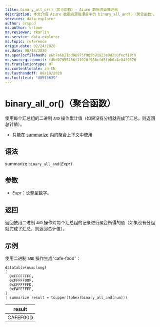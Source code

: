 ```yaml
---
title: binary_all_or()（聚合函数）- Azure 数据资源管理器
description: 本文介绍 Azure 数据资源管理器中的 binary_all_and()（聚合函数）。
services: data-explorer
author: orspod
ms.author: v-tawe
ms.reviewer: rkarlin
ms.service: data-explorer
ms.topic: reference
origin.date: 02/24/2020
ms.date: 08/18/2020
ms.openlocfilehash: e6b7a6b21bd08975f905b91923e9d2b0fecf19f9
ms.sourcegitcommit: f4bd97855236f11020f968cfd5fbb0a4e84f9576
ms.translationtype: HT
ms.contentlocale: zh-CN
ms.lasthandoff: 08/18/2020
ms.locfileid: "88515639"
---
```

# <a name="binary_all_and-aggregation-function"></a>binary_all_or()（聚合函数）

使用每个汇总组的二进制 `AND` 操作累计值（如果没有分组就完成了汇总，则返回总计值）。

* 只能在 [summarize](summarizeoperator.md) 内的聚合上下文中使用

## <a name="syntax"></a>语法

summarize `binary_all_and(`*Expr*`)`

## <a name="arguments"></a>参数

* *Expr*：长整型数字。

## <a name="returns"></a>返回

返回使用二进制 `AND` 操作对每个汇总组的记录进行聚合所得的值（如果没有分组就完成了汇总，则返回总计值）。

## <a name="example"></a>示例

使用二进制 `AND` 操作生成“cafe-food”：

<!-- csl: https://help.kusto.chinacloudapi.cn/Samples -->
```kusto
datatable(num:long)
[
  0xFFFFFFFF, 
  0xFFFFF00F,
  0xCFFFFFFD,
  0xFAFEFFFF,
]
| summarize result = toupper(tohex(binary_all_and(num)))
```

|result|
|---|
|CAFEF00D|
